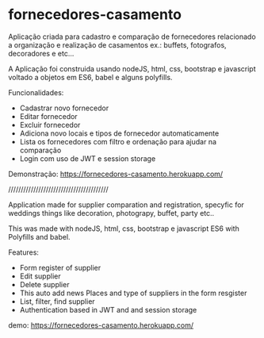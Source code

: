 # fornecedores-casamento

Aplicação criada para cadastro e comparação de fornecedores relacionado a organização e realização de casamentos ex.: buffets, fotografos, decoradores e etc...

 A Aplicação foi construida usando nodeJS, html, css, bootstrap e javascript voltado a objetos em ES6, babel e alguns polyfills.

Funcionalidades:
- Cadastrar novo fornecedor
- Editar fornecedor
- Excluir fornecedor
- Adiciona novo locais e tipos de fornecedor automaticamente
- Lista os fornecedores com filtro e ordenação para ajudar na comparação
- Login com uso de JWT e session storage

Demonstração: https://fornecedores-casamento.herokuapp.com/


////////////////////////////////////////

Application made for supplier comparation and registration, specyfic for weddings things like decoration, photograpy, buffet, party etc..   

This was made with nodeJS, html, css, bootstrap e javascript ES6 with Polyfills and babel.

Features:
- Form register of supplier
- Edit supplier
- Delete supplier
- This auto add news Places and type of suppliers in the form resgister
- List, filter, find supplier
- Authentication based in JWT and and session storage

demo: https://fornecedores-casamento.herokuapp.com/
